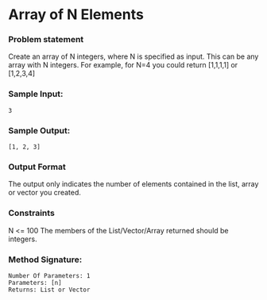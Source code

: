 # Array of N Elements

### Problem statement
Create an array of N integers, where N is specified as input. This can be any array with N integers. For example, for N=4 you could return [1,1,1,1] or [1,2,3,4]


### Sample Input:

    3

### Sample Output:

    [1, 2, 3]

### Output Format
The output only indicates the number of elements contained in the list, array or vector you created.

### Constraints
N <= 100 
The members of the List/Vector/Array returned should be integers.

### Method Signature:

```
Number Of Parameters: 1
Parameters: [n]
Returns: List or Vector
```
